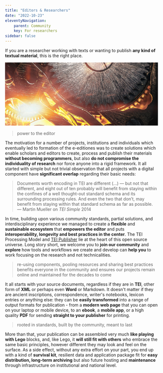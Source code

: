 ```yaml
---
title: "Editors & Researchers"
date: "2022-10-23"
eleventyNavigation:
    parent: Community
    key: For researchers
sidebar: false
---
```


If you are a researcher working with texts or wanting to publish **any kind of textual material**, this is the right place.

![Photo by <a href="https://unsplash.com/@zoltantasi?utm_source=unsplash&utm_medium=referral&utm_content=creditCopyText" target="unsplash">Zoltan Tasi</a> on <a href="https://unsplash.com/s/photos/power?utm_source=unsplash&utm_medium=referral&utm_content=creditCopyText" target="unsplash">Unsplash</a>](/img/zoltan-tasi-CLJeQCr2F_A-unsplash.jpg)

> power to the editor 

The motivation for a number of projects, institutions and individuals which eventually led to formation of the e-editiones was to create solutions which enable scholars and editors to create, process and publish their materials **without becoming programmers**, but also **do not compromise the individuality of research** nor force anyone into a rigid framework. It all started with simple but not trivial observation that all projects with a digital component have **significant overlap** regarding their basic needs:

> Documents worth encoding in TEI are different (...) — but not that different, and eight out of ten probably will benefit from staying within the confines of a well thought-out standard schema and its surrounding processing rules. And even the two that don’t, may benefit from staying within that standard schema as far as possible. — Martin Mueller on *TEI Simple* 2014

In time, building upon various community standards, partial solutions, and interdisciplinary experience we managed to create a **flexible** and **sustainable ecosystem** that **empowers the editor** and puts **interoperability, longevity and best practices in the center**. The TEI Processing Model and [TEI Publisher](https://tei-publisher.org/exist/apps/tei-publisher) lie at the heart of this open source universe. Long story short, we welcome you to **join our community** and **explore** how tools and workflows we create and develop can **help you** to work focusing on the research and not technicalities.

> re-using components, pooling resources and sharing best practices benefits everyone in the community and ensures our projects remain online and maintained for the decades to come

It all starts with your source documents, regardless if they are in **TEI**, other form of **XML** or perhaps even **Word** or Markdown. It doesn't matter if they are ancient inscriptions, correspondence, writer's notebooks, lexicon entries or anything else: they can be **easily transformed** into a range of output formats for publication - from a **modern web page** that you can open on your laptop or mobile device, to an **ebook**, a **mobile app**, or a high quality **PDF** for sending **straight to your publisher** for printing. 

> rooted in standards, built by the community, meant to last

More than that, your publication can be assembled very much **like playing with Lego** blocks, and, like Lego, it **will still fit with others** who embrace the same basic principles, however different they may look and feel on the surface. As a side effect, without any extra effort on your part, you end up with a kind of **survival kit**, resilient data and application package fit for **easy distribution, long-term archiving** but also future hosting and **maintenance** through infrastructure on institutional and national level.